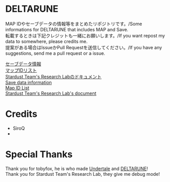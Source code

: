 <!--

	DELTARUNE MapID/SAVE Information.

    Copyright (C) 2018 SiroQ

    This program is free software: you can redistribute it and/or modify
    it under the terms of the GNU General Public License as published by
    the Free Software Foundation, either version 3 of the License, or
    (at your option) any later version.

    This program is distributed in the hope that it will be useful,
    but WITHOUT ANY WARRANTY; without even the implied warranty of
    MERCHANTABILITY or FITNESS FOR A PARTICULAR PURPOSE.  See the
    GNU General Public License for more details.

    You should have received a copy of the GNU General Public License
    along with this program.  If not, see <https://www.gnu.org/licenses/>.

-->

# DELTARUNE
MAP IDやセーブデータの情報等をまとめたリポジトリです。/Some informations for DELTARUNE that includes MAP and Save.  
転載するときは下記クレジットも一緒にお願いします。/If you want repost my data to somewhere, please credits me.  
提案がある場合はIssueかPull Requestを送信してください。/If you have any suggestions, send me a pull request or a issue.  
  
[セーブデータ情報](https://github.com/SiroQ/DELTARUNE/blob/master/SAVE_JA.md)  
[マップIDリスト](https://github.com/SiroQ/DELTARUNE/blob/master/MAP_JA.md)  
[Stardust Team's Research Labのドキュメント](https://docs.google.com/document/d/1JSqTowJOUphgz1KIDgTIJOSO7ciSQllpGI6InAmiBrw)  
[Save data information](https://github.com/SiroQ/DELTARUNE/blob/master/SAVE_EN.md)  
[Map ID List](https://github.com/SiroQ/DELTARUNE/blob/master/MAP_EN.md)  
[Stardust Team's Research Lab's document](https://docs.google.com/document/d/1JSqTowJOUphgz1KIDgTIJOSO7ciSQllpGI6InAmiBrw)  

# Credits
- SiroQ
- 

# Special Thanks
Thank you for tobyfox, he is who made [Undertale](https://undertale.com/) and [DELTARUNE](https://deltarune.com)!  
Thank you for Stardust Team's Research Lab, they give me debug mode!
